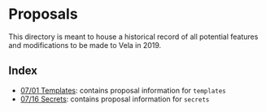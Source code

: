 # Proposals

This directory is meant to house a historical record of all potential features and modifications to be made to Vela in 2019.

## Index

* [07/01 Templates](07-01_templates.md): contains proposal information for `templates`
* [07/16 Secrets](07-16_secrets.md): contains proposal information for `secrets`
